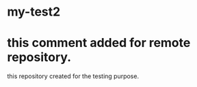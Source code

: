 # my-test2
# this comment added for remote repository.
this repository created for the testing purpose.
